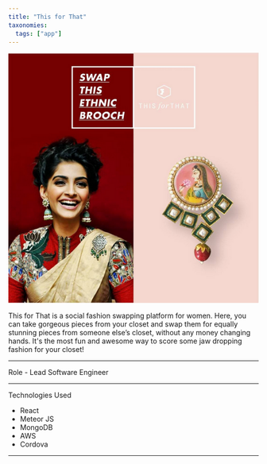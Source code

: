```yaml
---
title: "This for That"
taxonomies:
  tags: ["app"]
---
```


<center><img src="/images/tft.png"/></center>

This for That is a social fashion swapping platform for women. Here, you can take gorgeous pieces from your closet and swap them for equally stunning pieces from someone else’s closet, without any money changing hands. It's the most fun and awesome way to score some jaw dropping fashion for your closet!

---
Role - Lead Software Engineer

---

Technologies Used

- React
- Meteor JS
- MongoDB
- AWS
- Cordova

---
